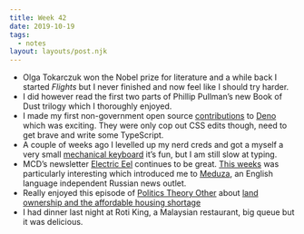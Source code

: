 ```yaml
---
title: Week 42
date: 2019-10-19
tags:
  - notes
layout: layouts/post.njk
---
```


- Olga Tokarczuk won the Nobel prize for literature and a while back I started _Flights_ but I never finished and now feel like I should try harder.
- I did however read the first two parts of Phillip Pullman’s new Book of Dust trilogy which I thoroughly enjoyed.
- I made my first non-government open source [contributions](https://github.com/denoland/deno/pull/3140) to [Deno](https://deno.land) which was exciting. They were only cop out CSS edits though, need to get brave and write some TypeScript.
- A couple of weeks ago I levelled up my nerd creds and got a myself a very small [mechanical keyboard](https://olkb.com/planck) it’s fun, but I am still slow at typing.
- MCD’s newsletter [Electric Eel](https://www.mcdbooks.com/electric_eel/) continues to be great. [This weeks](https://www.mcdbooks.com/electric_eel/the-deity-of-deceit) was particularly interesting which introduced me to [Meduza](https://meduza.io/en), an English language independent Russian news outlet.
- Really enjoyed this episode of [Politics Theory Other](https://www.patreon.com/poltheoryother) about [land ownership and the affordable housing shortage](https://soundcloud.com/poltheoryother/62-land-for-the-many-w-beth-stratford)
- I had dinner last night at Roti King, a Malaysian restaurant, big queue but it was delicious.
